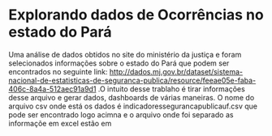 # Explorando dados de Ocorrências no estado do Pará
Uma análise de dados obtidos no site do ministério da justiça e foram selecionados informações sobre o estado do Pará que podem ser encontrados no seguinte link: 
http://dados.mj.gov.br/dataset/sistema-nacional-de-estatisticas-de-seguranca-publica/resource/feeae05e-faba-406c-8a4a-512aec91a9d1
.O intuito desse trablaho é tirar informações desse arquivo e gerar dados, dashboards de várias maneiras.
O nome do arquivo csv onde está os dados é indicadoressegurancapublicauf.csv que pode ser encontrado logo acimna e o arquivo onde foi separado as informaçõe em excel estão em

